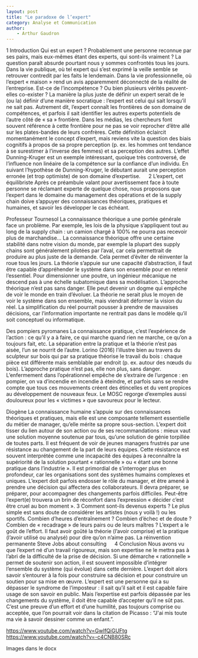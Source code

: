 ```yaml
---
layout: post
title: "Le paradoxe de l’expert"
category: Analyse et Communication
author: 
    - Arthur Gaudron
---
```




1	Introduction
Qui est un expert ? Probablement une personne reconnue par ses pairs, mais eux-mêmes étant des experts, qui sont-ils vraiment ?
La question paraît absurde pourtant nous y sommes confrontés tous les jours. Dans la vie publique, où tel expert qui s’est exprimé la veille semble se retrouver contredit par les faits le lendemain. Dans la vie professionnelle, où l’expert « maison » rend un avis apparemment déconnecté de la réalité de l’entreprise. Est-ce de l’incompétence ? Ou bien plusieurs vérités peuvent-elles co-exister ?
La manière la plus juste de définir un expert serait de le (ou la) définir d’une manière socratique : l’expert est celui qui sait lorsqu’il ne sait pas. Autrement dit, l’expert connaît les frontières de son domaine de compétences, et parfois il sait identifier les autres experts potentiels de l’autre côté de « sa » frontière. Dans les médias, les chercheurs font souvent référence à cette frontière pour ne pas se voir reprocher d’être allé sur les plates-bandes de leurs confrères.
Cette définition éclaircit momentanément le concept d’expert, mais reviens vite la question des biais cognitifs à propos de sa propre perception (p. ex. les hommes ont tendance à se surestimer à l’inverse des femmes) et sa perception des autres. L’effet Dunning-Kruger  est un exemple intéressant, quoique très controversé, de l’influence non linéaire de la compétence sur la confiance d’un individu. En suivant l’hypothèse de Dunning-Kruger, le débutant aurait une perception erronée (et trop optimiste) de son domaine d’expertise.
 
2	L’expert, cet équilibriste
Après ce préambule valant pour avertissement face à toute personne se réclamant experte de quelque chose, nous proposons que l’expert dans le domaine du management des opérations et de la supply chain doive s’appuyer des connaissances théoriques, pratiques et humaines, et savoir les développer le cas échéant.
 
Professeur Tournesol
La connaissance théorique a une portée générale face un problème. Par exemple, les lois de la physique s’appliquent tout au long de la supply chain : un camion chargé à 100% ne pourra pas recevoir plus de marchandise… La connaissance théorique offre une certaine stabilité dans notre vision du monde, par exemple la plupart des supply chains sont généralement pilotées par l’aval, car cela permettrait de produire au plus juste de la demande. Cela permet d’éviter de réinventer la roue tous les jours. La théorie s’appuie sur une capacité d’abstraction, il faut être capable d’appréhender le système dans son ensemble pour en retenir l’essentiel. Pour dimensionner une poutre, un ingénieur mécanique ne descend pas à une échelle subatomique dans sa modélisation.
L’approche théorique n’est pas sans danger. Elle peut devenir un dogme qui empêche de voir le monde en train d’évoluer. La théorie ne serait plus le moyen de voir le système dans son ensemble, mais viendrait déformer la vision du réel. La simplification du réel pourrait pousser à prendre de mauvaises décisions, car l’information importante ne rentrait pas dans le modèle qu’il soit conceptuel ou informatique.
 
Des pompiers pyromanes
La connaissance pratique, c’est l’expérience de l’action : ce qu’il y a à faire, ce qui marche quand rien ne marche, ce qu’on a toujours fait, etc. La séparation entre la pratique et la théorie n’est pas aisée, l’un se nourrit de l’autre. Lorino (2016) l’illustre bien au travers du sculpteur sur bois qui par sa pratique théorise le travail du bois : chaque pièce est différente mais semblable par endroit (p. ex. autour des nœuds du bois).
L’approche pratique n’est pas, elle non plus, sans danger. L’enfermement dans l’opérationnel empêche de s’extraire de l’urgence : en pompier, on va d’incendie en incendie à éteindre, et parfois sans se rendre compte que tous ces mouvements créent des étincelles et du vent propices au développement de nouveaux feux. Le MOSC regorge d’exemples  aussi douloureux pour les « victimes » que savoureux pour le lecteur.


 
Diogène
La connaissance humaine s’appuie sur des connaissances théoriques et pratiques, mais elle est une composante tellement essentielle du métier de manager, qu’elle mérite sa propre sous-section.
L’expert doit tisser du lien autour de son action ou de ses recommandations : mieux vaut une solution moyenne soutenue par tous, qu’une solution de génie torpillée de toutes parts. Il est fréquent de voir de jeunes managers frustrés par une résistance au changement de la part de leurs équipes. Cette résistance est souvent interprétée comme une incapacité des équipes à reconnaître la supériorité de la solution pourtant « rationnelle » ou « étant une bonne pratique dans l’industrie ». Il est primordial de s’interroger plus en profondeur, car les organisations sont des systèmes humains complexes et uniques.
L’expert doit parfois endosser le rôle du manager, et être amené à prendre une décision qui affectera des collaborateurs. Il devra préparer, se préparer, pour accompagner des changements parfois difficiles. Peut-être l’expert(e) trouvera un brin de réconfort dans l’expression « décider c’est être cruel au bon moment ».
3	Comment sont-ils devenus experts ?
Le plus simple est sans doute de considérer les artistes (nous y voilà !) ou les sportifs. Combien d’heures d’entraînement ? Combien d’échec et de doute ? Combien de « recadrage » de leurs pairs ou de leurs maîtres ? L’expert a le goût de l’effort.
Il faut avoir goûté la théorie (l’avoir comprise) et la pratique (l’avoir utilisé ou analysé) pour dire qu’on n’aime pas.
La réinvention permanente 
Steve Jobs about consulting 
 
4	Conclusion
Nous avons vu que l’expert né d’un travail rigoureux, mais son expertise ne le mettra pas à l’abri de la difficulté de la prise de décision. Si une démarche « rationnelle » permet de soutenir son action, il est souvent impossible d’intégrer l’ensemble du système (qui évolue) dans cette dernière. L’expert doit alors savoir s’entourer à la fois pour construire sa décision et pour construire un soutien pour sa mise en œuvre.
L’expert est une personne qui a su dépasser le syndrome de l’imposteur : il sait qu’il sait et il est capable faire usage de son savoir en public. Mais l’expertise est parfois dépassée par les changements du système, il doit être capable d’accepter qu’il ne sût pas. C’est une preuve d’un effort et d’une humilité, pas toujours comprise ou acceptée, que l’on pourrait voir dans la citation de Picasso : “J'ai mis toute ma vie à savoir dessiner comme un enfant.”.

   https://www.youtube.com/watch?v=GwIfQiGUFtg 
  https://www.youtube.com/watch?v=-c4CNB80SRc 


Images dans le docx